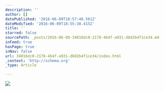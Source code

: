 ```yaml
---
description: ''
author: []
datePublished: '2016-06-09T18:57:48.561Z'
dateModified: '2016-06-09T18:55:38.415Z'
title: ''
starred: false
sourcePath: _posts/2016-06-09-34016dc0-2178-4b4f-a931-d8d2b4f1ce34.md
inFeed: true
hasPage: true
inNav: false
url: 34016dc0-2178-4b4f-a931-d8d2b4f1ce34/index.html
_context: 'http://schema.org'
_type: Article

---
```

![](https://the-grid-user-content.s3-us-west-2.amazonaws.com/eccf8023-f7db-41e9-b19e-f46b810673b0.jpg)